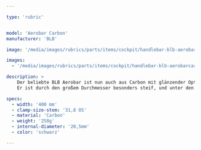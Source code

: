 ```yaml
---

type: 'rubric'


model: 'Aerobar Carbon'
manufacturer: 'BLB'

image: '/media/images/rubrics/parts/items/cockpit/handlebar-blb-aerobarcarbon_1.jpg'

images:
  - '/media/images/rubrics/parts/items/cockpit/handlebar-blb-aerobarcarbon_2.jpg'

description: >
    Der beliebte BLB Aerobar ist nun auch aus Carbon mit glänzender Optik zu haben.
    Er ist durch den großem Durchmesser besonders steif, und unter den Aerobars einer der schmalsten.

specs:
  - width: '400 mm'
  - clamp-size-stem: '31,8 OS'
  - material: 'Carbon'
  - weight: '258g'
  - internal-diameter: '20,5mm'
  - color: 'schwarz'

---
```

